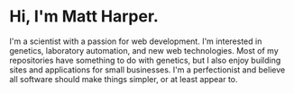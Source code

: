 # Hi, I'm Matt Harper.

I'm a scientist with a passion for web development. I'm interested in genetics, laboratory automation, and new web technologies. Most of my repositories have something to do with genetics, but I also enjoy building sites and applications for small businesses. I'm a perfectionist and believe all software should make things simpler, or at least appear to.
